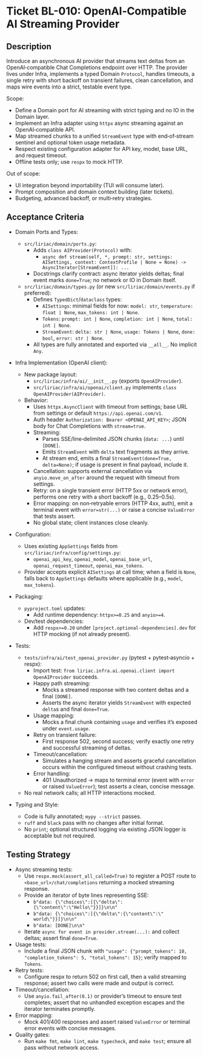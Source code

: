 # Ticket BL-010: OpenAI‑Compatible AI Streaming Provider

## Description
Introduce an asynchronous AI provider that streams text deltas from an OpenAI‑compatible Chat Completions endpoint over HTTP. The provider lives under Infra, implements a typed Domain `Protocol`, handles timeouts, a single retry with short backoff on transient failures, clean cancellation, and maps wire events into a strict, testable event type.

Scope:
- Define a Domain port for AI streaming with strict typing and no IO in the Domain layer.
- Implement an Infra adapter using `httpx` async streaming against an OpenAI‑compatible API.
- Map streamed chunks to a unified `StreamEvent` type with end‑of‑stream sentinel and optional token usage metadata.
- Respect existing configuration adapter for API key, model, base URL, and request timeout.
- Offline tests only; use `respx` to mock HTTP.

Out of scope:
- UI integration beyond importability (TUI will consume later).
- Prompt composition and domain context building (later tickets).
- Budgeting, advanced backoff, or multi‑retry strategies.

## Acceptance Criteria
- Domain Ports and Types:
  - `src/liriac/domain/ports.py`:
    - Adds `class AIProvider(Protocol)` with:
      - `async def stream(self, *, prompt: str, settings: AISettings, context: ContextProfile | None = None) -> AsyncIterator[StreamEvent]]: ...`
    - Docstrings clarify contract: async iterator yields deltas; final event marks `done=True`; no network or IO in Domain itself.
  - `src/liriac/domain/types.py` (or new `src/liriac/domain/events.py` if preferred):
    - Defines `TypedDict`/`dataclass` types:
      - `AISettings`: minimal fields for now: `model: str`, `temperature: float | None`, `max_tokens: int | None`.
      - `Tokens`: `prompt: int | None`, `completion: int | None`, `total: int | None`.
      - `StreamEvent`: `delta: str | None`, `usage: Tokens | None`, `done: bool`, `error: str | None`.
    - All types are fully annotated and exported via `__all__`. No implicit `Any`.

- Infra Implementation (OpenAI client):
  - New package layout:
    - `src/liriac/infra/ai/__init__.py` (exports `OpenAIProvider`).
    - `src/liriac/infra/ai/openai/client.py` implements `class OpenAIProvider(AIProvider)`.
  - Behavior:
    - Uses `httpx.AsyncClient` with timeout from settings; base URL from settings or default `https://api.openai.com/v1`.
    - Auth header `Authorization: Bearer <OPENAI_API_KEY>`; JSON body for Chat Completions with `stream=true`.
    - Streaming:
      - Parses SSE/line‑delimited JSON chunks (`data: ...`) until `[DONE]`.
      - Emits `StreamEvent` with `delta` text fragments as they arrive.
      - At stream end, emits a final `StreamEvent(done=True, delta=None)`; if usage is present in final payload, include it.
    - Cancellation: supports external cancellation via `anyio.move_on_after` around the request with timeout from settings.
    - Retry: on a single transient error (HTTP 5xx or network error), performs one retry with a short backoff (e.g., 0.25–0.5s).
    - Error mapping: on non‑retryable errors (HTTP 4xx, auth), emit a terminal event with `error=str(...)` or raise a concise `ValueError` that tests assert.
    - No global state; client instances close cleanly.

- Configuration:
  - Uses existing `AppSettings` fields from `src/liriac/infra/config/settings.py`:
    - `openai_api_key`, `openai_model`, `openai_base_url`, `openai_request_timeout`, `openai_max_tokens`.
  - Provider accepts explicit `AISettings` at call time; when a field is `None`, falls back to `AppSettings` defaults where applicable (e.g., `model`, `max_tokens`).

- Packaging:
  - `pyproject.toml` updates:
    - Add runtime dependency: `httpx>=0.25` and `anyio>=4`.
  - Dev/test dependencies:
    - Add `respx>=0.20` under `[project.optional-dependencies].dev` for HTTP mocking (if not already present).

- Tests:
  - `tests/infra/ai/test_openai_provider.py` (pytest + pytest‑asyncio + respx):
    - Import test: `from liriac.infra.ai.openai.client import OpenAIProvider` succeeds.
    - Happy path streaming:
      - Mocks a streamed response with two content deltas and a final `[DONE]`.
      - Asserts the async iterator yields `StreamEvent` with expected `delta`s and final `done=True`.
    - Usage mapping:
      - Mocks a final chunk containing `usage` and verifies it’s exposed under `event.usage`.
    - Retry on transient failure:
      - First response 502, second success; verify exactly one retry and successful streaming of deltas.
    - Timeout/cancellation:
      - Simulates a hanging stream and asserts graceful cancellation occurs within the configured timeout without crashing tests.
    - Error handling:
      - 401 Unauthorized → maps to terminal error (event with `error` or raised `ValueError`); test asserts a clean, concise message.
  - No real network calls; all HTTP interactions mocked.

- Typing and Style:
  - Code is fully annotated; `mypy --strict` passes.
  - `ruff` and `black` pass with no changes after initial format.
  - No `print`; optional structured logging via existing JSON logger is acceptable but not required.

## Testing Strategy
- Async streaming tests:
  - Use `respx.mock(assert_all_called=True)` to register a POST route to `<base_url>/chat/completions` returning a mocked streaming response.
  - Provide an iterator of byte lines representing SSE:
    - `b"data: {\"choices\":[{\"delta\":{\"content\":\"Hello\"}}]}\n\n"`
    - `b"data: {\"choices\":[{\"delta\":{\"content\":\" world\"}}]}\n\n"`
    - `b"data: [DONE]\n\n"`
  - Iterate `async for event in provider.stream(...):` and collect deltas; assert final `done=True`.
- Usage tests:
  - Include a final JSON chunk with `"usage": {"prompt_tokens": 10, "completion_tokens": 5, "total_tokens": 15}`; verify mapped to `Tokens`.
- Retry tests:
  - Configure respx to return 502 on first call, then a valid streaming response; assert two calls were made and output is correct.
- Timeout/cancellation:
  - Use `anyio.fail_after(0.1)` or provider’s timeout to ensure test completes; assert that no unhandled exception escapes and the iterator terminates promptly.
- Error mapping:
  - Mock 401/400 responses and assert raised `ValueError` or terminal error events with concise messages.
- Quality gates:
  - Run `make fmt`, `make lint`, `make typecheck`, and `make test`; ensure all pass without network access.
